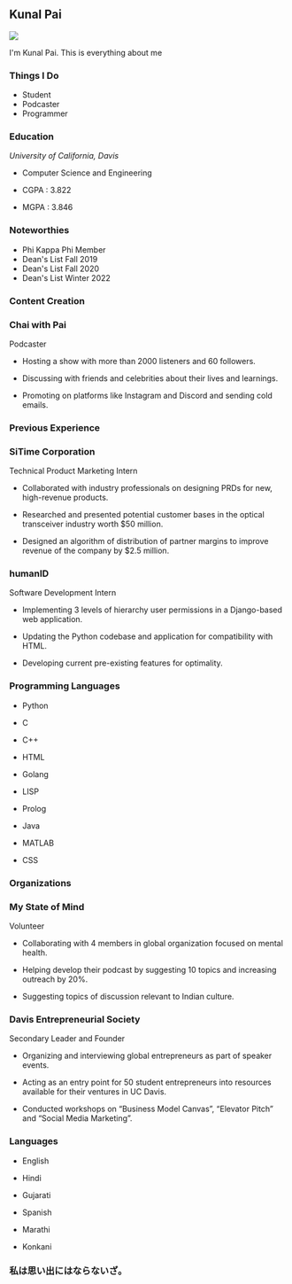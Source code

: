 Kunal Pai
---------

![](https://media-exp1.licdn.com/dms/image/C5603AQGT8OcXT3QAKg/profile-displayphoto-shrink_200_200/0/1627503793909?e=1651708800&v=beta&t=qY-BdknLGVhEG3jmGcFwEoDCX5vEQedioeApYOxKm-c)

I'm Kunal Pai. This is everything about me

### Things I Do

*   Student
*   Podcaster
*   Programmer

### Education

*University of California, Davis*

*   Computer Science and Engineering

*   CGPA : 3.822
*   MGPA : 3.846

### Noteworthies

*   Phi Kappa Phi Member
*   Dean's List Fall 2019
*   Dean's List Fall 2020
*   Dean's List Winter 2022


### Content Creation

### Chai with Pai

Podcaster

*   Hosting a show with more than 2000 listeners and 60 followers.

*   Discussing with friends and celebrities about their lives and learnings.

*   Promoting on platforms like Instagram and Discord and sending cold emails.



### Previous Experience

### SiTime Corporation

Technical Product Marketing Intern

*   Collaborated with industry professionals on designing PRDs for new, high-revenue products.

*   Researched and presented potential customer bases in the optical transceiver industry worth $50 million.

*   Designed an algorithm of distribution of partner margins to improve revenue of the company by $2.5 million.

### humanID

Software Development Intern

*   Implementing 3 levels of hierarchy user permissions in a Django-based web application.

*   Updating the Python codebase and application for compatibility with HTML.

*   Developing current pre-existing features for optimality.

### Programming Languages

- Python

- C

- C++

- HTML

- Golang

- LISP

- Prolog

- Java

- MATLAB

- CSS

### Organizations

### My State of Mind

Volunteer

*   Collaborating with 4 members in global organization focused on mental health.

*   Helping develop their podcast by suggesting 10 topics and increasing outreach by 20%.

*   Suggesting topics of discussion relevant to Indian culture.


### Davis Entrepreneurial Society

Secondary Leader and Founder

*   Organizing and interviewing global entrepreneurs as part of speaker events.

*   Acting as an entry point for 50 student entrepreneurs into resources available for their ventures in UC Davis.

*   Conducted workshops on “Business Model Canvas”, “Elevator Pitch” and “Social Media Marketing”.

### Languages

- English

- Hindi

- Gujarati

- Spanish

- Marathi

- Konkani

### 私は思い出にはならないざ。